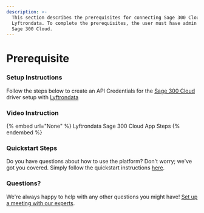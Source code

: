 ```yaml
---
description: >-
  This section describes the prerequisites for connecting Sage 300 Cloud to
  Lyftrondata. To complete the prerequisites, the user must have admin access to
  Sage 300 Cloud.
---
```


# Prerequisite

<mark style="color:blue;"></mark>

### Setup Instructions

Follow the steps below to create an API Credentials for the [Sage 300 Cloud](None) driver setup with [Lyftrondata](https://www.lyftrondata.com)

### Video Instruction

{% embed url="None" %}
Lyftrondata Sage 300 Cloud App Steps
{% endembed %}

### Quickstart Steps

Do you have questions about how to use the platform? Don't worry; we've got you covered. Simply follow the quickstart instructions [here](README.md).

### Questions? <a href="#questions" id="questions"></a>

We're always happy to help with any other questions you might have! [Set up a meeting with our experts](https://www.lyftrondata.com/book-a-meeting/).

